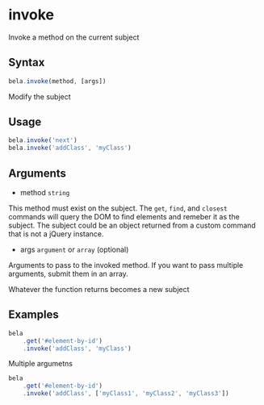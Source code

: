 # invoke

Invoke a method on the current subject

## Syntax

```js
bela.invoke(method, [args])
```
Modify the subject

## Usage

```js
bela.invoke('next')
bela.invoke('addClass', 'myClass')
```

## Arguments

- method `string`

This method must exist on the subject. The `get`, `find`, and `closest` commands will query the DOM to find elements and remeber it as the subject. The subject could be an object returned from a custom command that is not a jQuery instance.

- args `argument` or `array` (optional)

Arguments to pass to the invoked method. If you want to pass multiple arguments, submit them in an array.

Whatever the function returns becomes a new subject

## Examples

```js
bela
    .get('#element-by-id')
    .invoke('addClass', 'myClass')
```

Multiple argumetns
```js
bela
    .get('#element-by-id')
    .invoke('addClass', ['myClass1', 'myClass2', 'myClass3'])
```